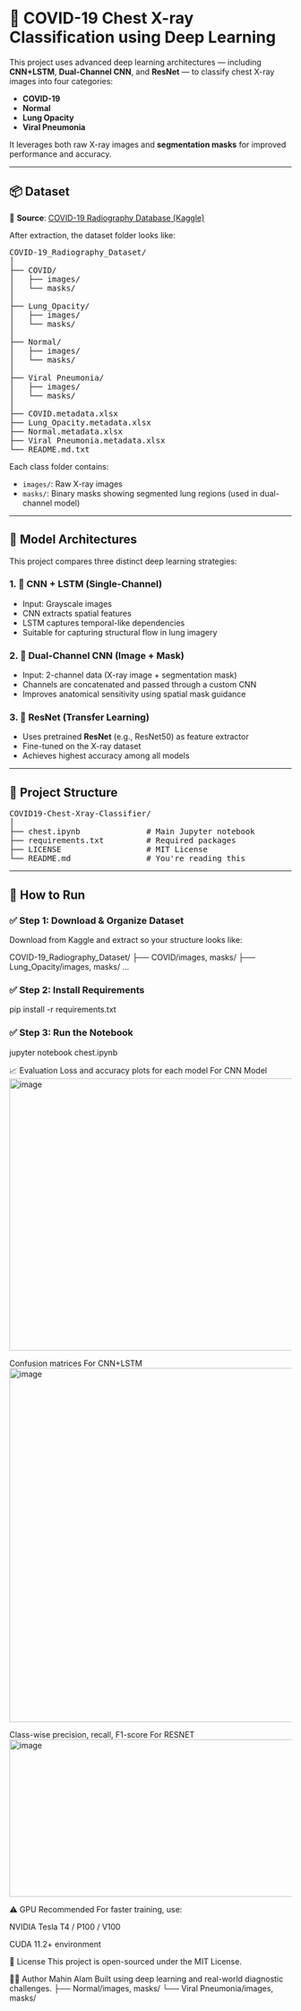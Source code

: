 # 🩻 COVID-19 Chest X-ray Classification using Deep Learning

This project uses advanced deep learning architectures — including **CNN+LSTM**, **Dual-Channel CNN**, and **ResNet** — to classify chest X-ray images into four categories:
- **COVID-19**
- **Normal**
- **Lung Opacity**
- **Viral Pneumonia**

It leverages both raw X-ray images and **segmentation masks** for improved performance and accuracy.

---

## 📦 Dataset

📍 **Source**: [COVID-19 Radiography Database (Kaggle)](https://www.kaggle.com/datasets/tawsifurrahman/covid19-radiography-database)

After extraction, the dataset folder looks like:

<pre>
COVID-19_Radiography_Dataset/
│
├── COVID/
│   ├── images/
│   └── masks/
│
├── Lung_Opacity/
│   ├── images/
│   └── masks/
│
├── Normal/
│   ├── images/
│   └── masks/
│
├── Viral Pneumonia/
│   ├── images/
│   └── masks/
│
├── COVID.metadata.xlsx
├── Lung_Opacity.metadata.xlsx
├── Normal.metadata.xlsx
├── Viral Pneumonia.metadata.xlsx
└── README.md.txt
</pre>

Each class folder contains:
- `images/`: Raw X-ray images
- `masks/`: Binary masks showing segmented lung regions (used in dual-channel model)

---

## 🧠 Model Architectures

This project compares three distinct deep learning strategies:

### 1. 🧪 CNN + LSTM (Single-Channel)
- Input: Grayscale images
- CNN extracts spatial features
- LSTM captures temporal-like dependencies
- Suitable for capturing structural flow in lung imagery

### 2. 🧪 Dual-Channel CNN (Image + Mask)
- Input: 2-channel data (X-ray image + segmentation mask)
- Channels are concatenated and passed through a custom CNN
- Improves anatomical sensitivity using spatial mask guidance

### 3. 🧪 ResNet (Transfer Learning)
- Uses pretrained **ResNet** (e.g., ResNet50) as feature extractor
- Fine-tuned on the X-ray dataset
- Achieves highest accuracy among all models

---

## 📁 Project Structure

<pre>
COVID19-Chest-Xray-Classifier/
│
├── chest.ipynb              # Main Jupyter notebook
├── requirements.txt         # Required packages
├── LICENSE                  # MIT License
└── README.md                # You're reading this
</pre>

---

## 🚀 How to Run

### ✅ Step 1: Download & Organize Dataset
Download from Kaggle and extract so your structure looks like:

COVID-19_Radiography_Dataset/
    ├── COVID/images, masks/
    ├── Lung_Opacity/images, masks/
...

### ✅ Step 2: Install Requirements
pip install -r requirements.txt

### ✅ Step 3: Run the Notebook
jupyter notebook chest.ipynb

📈 Evaluation
Loss and accuracy plots for each model
For CNN Model<img width="1246" height="486" alt="image" src="https://github.com/user-attachments/assets/eb034cf1-53d7-4401-9c60-c14e491ffb15" />


Confusion matrices
For CNN+LSTM<img width="889" height="632" alt="image" src="https://github.com/user-attachments/assets/061f397b-f27b-413a-a0f8-1687d83a6128" />


Class-wise precision, recall, F1-score
For RESNET<img width="660" height="281" alt="image" src="https://github.com/user-attachments/assets/2d5619a7-4266-4b7b-8398-ab807b335b3e" />



⚠️ GPU Recommended
For faster training, use:

NVIDIA Tesla T4 / P100 / V100

CUDA 11.2+ environment

📜 License
This project is open-sourced under the MIT License.

👨‍💻 Author
Mahin Alam
Built using deep learning and real-world diagnostic challenges.
    ├── Normal/images, masks/
    └── Viral Pneumonia/images, masks/
